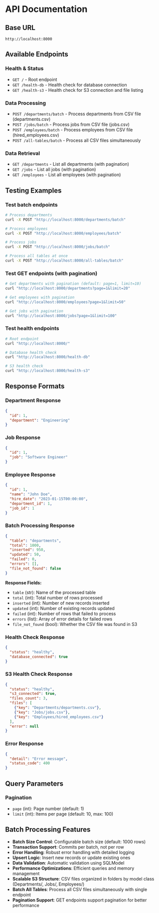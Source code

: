 # API Documentation

## Base URL
```
http://localhost:8000
```

## Available Endpoints

### Health & Status
- `GET /` - Root endpoint
- `GET /health-db` - Health check for database connection
- `GET /health-s3` - Health check for S3 connection and file listing

### Data Processing
- `POST /departments/batch` - Process departments from CSV file (departments.csv)
- `POST /jobs/batch` - Process jobs from CSV file (jobs.csv)
- `POST /employees/batch` - Process employees from CSV file (hired_employees.csv)
- `POST /all-tables/batch` - Process all CSV files simultaneously

### Data Retrieval
- `GET /departments` - List all departments (with pagination)
- `GET /jobs` - List all jobs (with pagination)
- `GET /employees` - List all employees (with pagination)

## Testing Examples

### Test batch endpoints
```bash
# Process departments
curl -X POST "http://localhost:8000/departments/batch"

# Process employees
curl -X POST "http://localhost:8000/employees/batch"

# Process jobs
curl -X POST "http://localhost:8000/jobs/batch"

# Process all tables at once
curl -X POST "http://localhost:8000/all-tables/batch"
```

### Test GET endpoints (with pagination)
```bash
# Get departments with pagination (default: page=1, limit=10)
curl "http://localhost:8000/departments?page=1&limit=20"

# Get employees with pagination
curl "http://localhost:8000/employees?page=1&limit=50"

# Get jobs with pagination
curl "http://localhost:8000/jobs?page=1&limit=100"
```

### Test health endpoints
```bash
# Root endpoint
curl "http://localhost:8000/"

# Database health check
curl "http://localhost:8000/health-db"

# S3 health check
curl "http://localhost:8000/health-s3"
```

## Response Formats

### Department Response
```json
{
  "id": 1,
  "department": "Engineering"
}
```

### Job Response
```json
{
  "id": 1,
  "job": "Software Engineer"
}
```

### Employee Response
```json
{
  "id": 1,
  "name": "John Doe",
  "hire_date": "2023-01-15T00:00:00",
  "department_id": 1,
  "job_id": 1
}
```

### Batch Processing Response
```json
{
  "table": "departments",
  "total": 1000,
  "inserted": 950,
  "updated": 50,
  "failed": 0,
  "errors": [],
  "file_not_found": false
}
```

**Response Fields:**
- `table` (str): Name of the processed table
- `total` (int): Total number of rows processed
- `inserted` (int): Number of new records inserted
- `updated` (int): Number of existing records updated
- `failed` (int): Number of rows that failed to process
- `errors` (list): Array of error details for failed rows
- `file_not_found` (bool): Whether the CSV file was found in S3

### Health Check Response
```json
{
  "status": "healthy",
  "database_connected": true
}
```

### S3 Health Check Response
```json
{
  "status": "healthy",
  "s3_connected": true,
  "files_count": 3,
  "files": [
    {"key": "Departments/departments.csv"},
    {"key": "Jobs/jobs.csv"},
    {"key": "Employees/hired_employees.csv"}
  ],
  "error": null
}
```

### Error Response
```json
{
  "detail": "Error message",
  "status_code": 400
}
```

## Query Parameters

### Pagination
- `page` (int): Page number (default: 1)
- `limit` (int): Items per page (default: 10, max: 100)

## Batch Processing Features

- **Batch Size Control**: Configurable batch size (default: 1000 rows)
- **Transaction Support**: Commits per batch, not per row
- **Error Handling**: Robust error handling with detailed logging
- **Upsert Logic**: Insert new records or update existing ones
- **Data Validation**: Automatic validation using SQLModel
- **Performance Optimizations**: Efficient queries and memory management
- **Scalable S3 Structure**: CSV files organized in folders by model class (Departments/, Jobs/, Employees/)
- **Batch All Tables**: Process all CSV files simultaneously with single endpoint
- **Pagination Support**: GET endpoints support pagination for better performance 